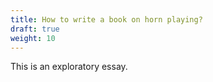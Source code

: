 ```yaml
---
title: How to write a book on horn playing?
draft: true
weight: 10
---
```


This is an exploratory essay.
